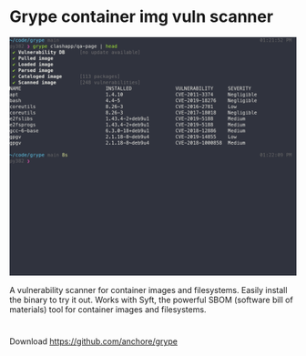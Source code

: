 # Grype container img vuln scanner 
![6c03e337b14999cecc3defc560dfaebd.png](../../../_resources/6c03e337b14999cecc3defc560dfaebd.png)

A vulnerability scanner for container images and filesystems. Easily install the binary to try it out. Works with Syft, the powerful SBOM (software bill of materials) tool for container images and filesystems.

#
Download
https://github.com/anchore/grype